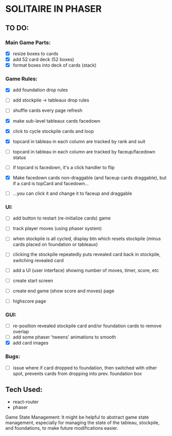 # SOLITAIRE IN PHASER

## TO DO:

### Main Game Parts:

+ [x] resize boxes to cards
+ [x] add 52 card deck (52 boxes)
+ [x] format boxes into deck of cards (stack)

### Game Rules:

+ [x] add foundation drop rules
+ [ ] add stockpile -> tableaux drop rules
+ [ ] shuffle cards every page refresh
+ [x] make sub-level tableaux cards facedown
+ [x] click to cycle stockpile cards and loop

+ [x] topcard in tableau in each column are tracked by rank and suit
+ [ ] topcard in tableau in each column are tracked by faceup/facedown status
+ [ ] if topcard is facedown, it's a click handler to flip
+ [x] Make facedown cards non-draggable (and faceup cards draggable), but if a card is topCard and facedown...
+ [ ] ...you can click it and change it to faceup and draggable

### UI:

+ [ ] add button to restart (re-initialize cards) game
+ [ ] track player moves (using phaser system)
+ [ ] when stockpile is all cycled, display btn which resets stockpile (minus cards placed on foundation or tableaux)
+ [ ] clicking the stockpile repeatedly puts revealed card back in stockpile, switching revealed card
+ [ ] add a UI (user interface) showing number of moves, timer, score, etc

+ [ ] create start screen
+ [ ] create end game (show score and moves) page
+ [ ] highscore page

### GUI:

+ [ ] re-position revealed stockpile card and/or foundation cards to remove overlap
+ [ ] add some phaser 'tweens' animations to smooth
+ [x] add card images

### Bugs:

+ [ ] issue where if card dropped to foundation, then switched with other spot, prevents cards from dropping into prev. foundation box

## Tech Used:
+ react-router
+ phaser





Game State Management: It might be helpful to abstract game state management, especially for managing the state of the tableau, stockpile, and foundations, to make future modifications easier.